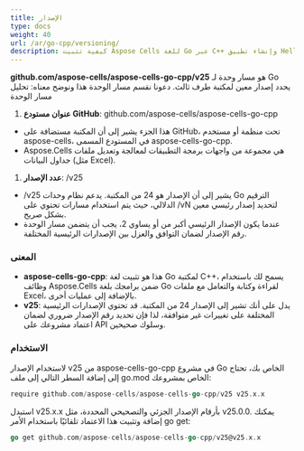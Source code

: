 ```yaml
---
title: الإصدار
type: docs
weight: 40
url: /ar/go-cpp/versioning/
description: كيفية تثبيت Aspose Cells للغة Go عبر C++ وإنشاء تطبيق Hello World.
---
```


**github.com/aspose-cells/aspose-cells-go-cpp/v25** هو مسار وحدة لـ Go يحدد إصدار معين لمكتبة طرف ثالث. دعونا نقسم مسار الوحدة هذا ونوضح معناه:
تحليل مسار الوحدة

1. **عنوان مستودع GitHub**: github.com/aspose-cells/aspose-cells-go-cpp

- هذا الجزء يشير إلى أن المكتبة مستضافة على GitHub، تحت منظمة أو مستخدم aspose-cells، في المستودع المسمى aspose-cells-go-cpp.
- Aspose.Cells هي مجموعة من واجهات برمجة التطبيقات لمعالجة وتعديل ملفات جداول البيانات (مثل Excel).

1. **عدد الإصدار**: /v25

- /v25 يشير إلى أن الإصدار هو 24 من المكتبة. يدعم نظام وحدات Go الترقيم الدلالي، حيث يتم استخدام مسارات تحتوي على /vN لتحديد إصدار رئيسي معين بشكل صريح.
- عندما يكون الإصدار الرئيسي أكبر من أو يساوي 2، يجب أن يتضمن مسار الوحدة رقم الإصدار لضمان التوافق والعزل بين الإصدارات الرئيسية المختلفة.

### **المعنى**

- **aspose-cells-go-cpp**: هذا هو تثبيت لغة Go لمكتبة C++، يسمح لك باستخدام وظائف Aspose.Cells ضمن برامجك بلغة Go لقراءة وكتابة والتعامل مع ملفات Excel، بالإضافة إلى عمليات أخرى.
- **v25**: يدل على أنك تشير إلى الإصدار 24 من المكتبة. قد تحتوي الإصدارات الرئيسية المختلفة على تغييرات غير متوافقة، لذا فإن تحديد رقم الإصدار ضروري لضمان اعتماد مشروعك على API وسلوك صحيحين.

### **الاستخدام**

لاستخدام الإصدار v25 من aspose-cells-go-cpp في مشروع Go الخاص بك، تحتاج إلى إضافة السطر التالي إلى ملف go.mod الخاص بمشروعك:

```Go
require github.com/aspose-cells/aspose-cells-go-cpp/v25 v25.x.x
```

استبدل v25.x.x بأرقام الإصدار الجزئي والتصحيحي المحددة، مثل v25.0.0. يمكنك إضافة وتثبيت هذا الاعتماد تلقائيًا باستخدام الأمر go get:

```Go
go get github.com/aspose-cells/aspose-cells-go-cpp/v25@v25.x.x
```
